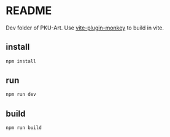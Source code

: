 # README

Dev folder of PKU-Art.
Use [vite-plugin-monkey](https://github.com/lisonge/vite-plugin-monkey) to build in vite.

## install

```bash
npm install
```

## run

```bash
npm run dev
```

## build

```bash
npm run build
```
